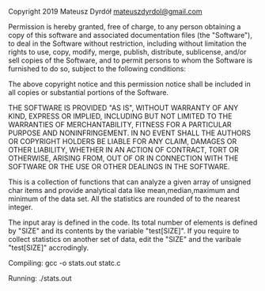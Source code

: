 Copyright 2019 Mateusz Dyrdół <mateuszdyrdol@gmail.com>

Permission is hereby granted, free of charge, to any person obtaining a copy of this software 
and associated documentation files (the "Software"), to deal in the Software without restriction, 
including without limitation the rights to use, copy, modify, merge, publish, distribute, 
sublicense, and/or sell copies of the Software, and to permit persons to whom the Software is 
furnished to do so, subject to the following conditions:

The above copyright notice and this permission notice shall be included in all copies or 
substantial portions of the Software.

THE SOFTWARE IS PROVIDED "AS IS", WITHOUT WARRANTY OF ANY KIND, EXPRESS OR IMPLIED, INCLUDING 
BUT NOT LIMITED TO THE WARRANTIES OF MERCHANTABILITY, FITNESS FOR A PARTICULAR PURPOSE AND 
NONINFRINGEMENT. IN NO EVENT SHALL THE AUTHORS OR COPYRIGHT HOLDERS BE LIABLE FOR ANY CLAIM, 
DAMAGES OR OTHER LIABILITY, WHETHER IN AN ACTION OF CONTRACT, TORT OR OTHERWISE, ARISING FROM, 
OUT OF OR IN CONNECTION WITH THE SOFTWARE OR THE USE OR OTHER DEALINGS IN THE SOFTWARE.



This is a collection of functions that can analyze a given array of unsigned char items and 
provide analytical data like mean,median,maximum and minimum of the data set. All the statistics
are rounded of to the nearest integer.

The input aray is defined in the code. Its total number of elements is defined by  "SIZE"
and its contents by the variable "test[SIZE]". If you require to collect statistics on another 
set of data, edit the "SIZE" and the varibale "test[SIZE]" accrodingly.

Compiling: gcc -o stats.out statc.c

Running: ./stats.out
